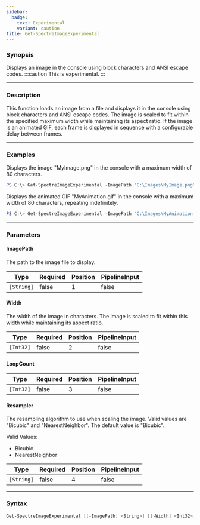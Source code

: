 ```yaml
---
sidebar:
  badge:
    text: Experimental
    variant: caution
title: Get-SpectreImageExperimental
---
```








### Synopsis
Displays an image in the console using block characters and ANSI escape codes.
:::caution
This is experimental.
:::



---


### Description

This function loads an image from a file and displays it in the console using block characters and ANSI escape codes. The image is scaled to fit within the specified maximum width while maintaining its aspect ratio. If the image is an animated GIF, each frame is displayed in sequence with a configurable delay between frames.



---


### Examples
Displays the image "MyImage.png" in the console with a maximum width of 80 characters.

```powershell
PS C:\> Get-SpectreImageExperimental -ImagePath "C:\Images\MyImage.png" -MaxWidth 80
```
Displays the animated GIF "MyAnimation.gif" in the console with a maximum width of 80 characters, repeating indefinitely.

```powershell
PS C:\> Get-SpectreImageExperimental -ImagePath "C:\Images\MyAnimation.gif" -MaxWidth 80 -Repeat
```


---


### Parameters
#### **ImagePath**

The path to the image file to display.






|Type      |Required|Position|PipelineInput|
|----------|--------|--------|-------------|
|`[String]`|false   |1       |false        |



#### **Width**

The width of the image in characters. The image is scaled to fit within this width while maintaining its aspect ratio.






|Type     |Required|Position|PipelineInput|
|---------|--------|--------|-------------|
|`[Int32]`|false   |2       |false        |



#### **LoopCount**




|Type     |Required|Position|PipelineInput|
|---------|--------|--------|-------------|
|`[Int32]`|false   |3       |false        |



#### **Resampler**

The resampling algorithm to use when scaling the image. Valid values are "Bicubic" and "NearestNeighbor". The default value is "Bicubic".



Valid Values:

* Bicubic
* NearestNeighbor






|Type      |Required|Position|PipelineInput|
|----------|--------|--------|-------------|
|`[String]`|false   |4       |false        |





---


### Syntax
```powershell
Get-SpectreImageExperimental [[-ImagePath] <String>] [[-Width] <Int32>] [[-LoopCount] <Int32>] [[-Resampler] <String>] [<CommonParameters>]
```
